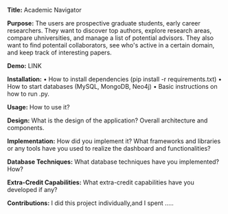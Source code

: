 **Title:** Academic Navigator

**Purpose:** The users are prospective graduate students, early career researchers.
They want to discover top authors, explore research areas, compare uhniversities, and manage a list of potential advisors. They also want to find potentail collaborators, see who's active in a certain domain, and keep track of interesting papers. 

**Demo:** LINK

**Installation:** 
  • How to install dependencies (pip install -r requirements.txt)
	•	How to start databases (MySQL, MongoDB, Neo4j)
	•	Basic instructions on how to run .py. 

**Usage:** How to use it? 

**Design:** What is the design of the application? Overall architecture and components. 

**Implementation:** How did you implement it? What frameworks and libraries or any tools have you used to realize the dashboard and functionalities? 

**Database Techniques:** What database techniques have you implemented? How? 

**Extra-Credit Capabilities:** What extra-credit capabilities have you developed if any? 

**Contributions:** I did this project individually,and I spent .....
